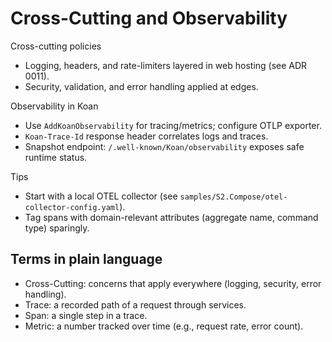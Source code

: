 # Cross-Cutting and Observability

Cross-cutting policies
- Logging, headers, and rate-limiters layered in web hosting (see ADR 0011).
- Security, validation, and error handling applied at edges.

Observability in Koan
- Use `AddKoanObservability` for tracing/metrics; configure OTLP exporter.
- `Koan-Trace-Id` response header correlates logs and traces.
- Snapshot endpoint: `/.well-known/Koan/observability` exposes safe runtime status.

Tips
- Start with a local OTEL collector (see `samples/S2.Compose/otel-collector-config.yaml`).
- Tag spans with domain-relevant attributes (aggregate name, command type) sparingly.

## Terms in plain language
- Cross-Cutting: concerns that apply everywhere (logging, security, error handling).
- Trace: a recorded path of a request through services.
- Span: a single step in a trace.
- Metric: a number tracked over time (e.g., request rate, error count).
